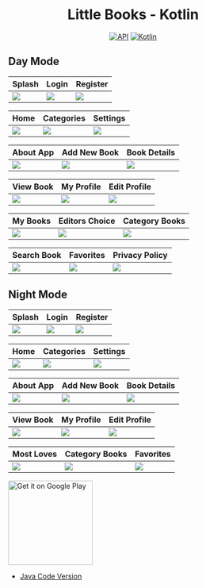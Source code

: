 <h1 align="center">Little Books - Kotlin</h1>

<p align="center">
  <a href="https://android-arsenal.com/api?level=25"><img alt="API" src="https://img.shields.io/badge/API-23%2B-brightgreen.svg?style=flat"/></a>
  <a href="https://kotlinlang.org"><img alt="Kotlin" src="https://img.shields.io/badge/Kotlin-1.7.20-blue"/></a>
</p>

## Day Mode
Splash | Login | Register 
--- | --- | --- | 
![](https://blogger.googleusercontent.com/img/b/R29vZ2xl/AVvXsEj_bgyI-bwGdC_jwRfsIsJfw6bLdDcyF_Oa8aoW2eGRtMx8RHBETRZyNdOGF5TVQ6udRJhJhJJGhyjIcT57kCl3NwWvmLSgpknGD3F3homXsLOq2ctyn9XExDUPjqfNtoNxZuR8tQV3wBooJUCQ6XwAocEwo3e_l8Q-BrPrS74BocAUrfyymJGHT1euGg/s900/day%20(1).jpg) | ![](https://blogger.googleusercontent.com/img/b/R29vZ2xl/AVvXsEjFhXrUZfzufXO79tL0daCKvoXIMnOx58Wp5G_HGIV3DXM-xBu5cLE2WyDeN48OgqR05AEWTgev9QFtkex6mZRztLIN2CAnLnqX5ikN9yCQOB5D4mUFUSebQ56jM82MUpvZmtLvpm8LCKyeW7VZ9MSsxJnNPXv8UmuMVP5LuK7nLj3_YdDtxgBrXhHhuQ/s900/day%20(2).jpg) | ![](https://blogger.googleusercontent.com/img/b/R29vZ2xl/AVvXsEj19t1xDtLTLUFHef40OaUx7sJTkNidixojLtnrDKSUZWXjQL3Xd-J6DJ4tzltk5hzF5hQ9aJlkLkU0_hLg2-NlKZ2XyA1kMijbBiNklDMbPq48_PMnLZmiOV_5ouoLmvTjq-fuAJNIdtSVX7JyY3ifrnUwmdU0x-iKaKVTMBGG-Kv8vKWXr22etivOcA/s900/day%20(3).jpg) | 

| Home | Categories | Settings
--- | --- | --- |
![](https://blogger.googleusercontent.com/img/b/R29vZ2xl/AVvXsEgye3s0zPBguAXeJZFKgPlDW41jIGjNAChOnYZ0Q3x2I0NH18nXCyJLgK46h6NxKVhjDT-71WneaWf6QUMNkoPpantNCUe9Dse-zMC6j425gd1RrMZvS8XsSq0DP35go1wB676XrrFFZu0gssMjYIrmPUEVMuH74qX_b7efIEZ6dLGhTo5Bou0V1NPNXg/s900/day%20(4).jpg) | ![](https://blogger.googleusercontent.com/img/b/R29vZ2xl/AVvXsEhR5wo8fS32Zl2Au6BSkgimvHcta6yvCpO2F7AqrvqA6aCz0NYO0PdyzAV7t1I020CN5RWVWWUxgBSbeBVrxOMwRUgpea0Uzd2KQ7Npe-Iycljxm8KoxBvLUz-Um3__0BqflfIhgy9rpVGiFuNDJmOI-n4BWE3uFk4qLzA5OEwTH5EKUzeribkOmy_-Qg/s900/day%20(5).jpg) | ![](https://blogger.googleusercontent.com/img/b/R29vZ2xl/AVvXsEgMJ6ydZ8jvIMFnbZpAZLl1dkx9PHBDYSBEMPXjc1DVLw6ZcW_GVD-1mE4d8s1-137ZzNgWrkE2k0d0JRrBPkriNuZbBeUFanwhdtyiRXl1eFHrn0A3ra2U262PgS4-zFNmBSZvtZ8FL4oDxD4gPtLm2KAM3zNBWddtx2d72VXmyrRfzdWPKyqQV0tLiw/s900/day%20(6).jpg) | 

| About App | Add New Book | Book Details 
--- | --- | --- | 
![](https://blogger.googleusercontent.com/img/b/R29vZ2xl/AVvXsEj9daH7fWcbptVePVQfWQ_y4tKwitNunsUy_eIobAEzS0LhG-MMFH5e0mNO1xajb248ME2NknBJfGNA9p1RQ9WmjgFndFyeVtSNHCsmxiEKgG-HRR_j8FDQql4w9rkPH5ETEvEps9Qgay4GZ8EL-yIsWBJ5WzFI4MM1AMPOxML1RZzd6I7vTgK6A14YHg/s900/day%20(7).jpg) | ![](https://blogger.googleusercontent.com/img/b/R29vZ2xl/AVvXsEj9LaG8Ojtr67DJSIKPS9fh87jPdN0qfLi6IYKBIhVQ_kow8Ei0igfG7MCRPqF2lRkqesCdEUXFcKgFxxmQONDpVo2E2iDl92Gzx-87C4jMzyRXwPsh1QmORfsNzgxFIhqngyYqDassB_ZxKh6SWk3Yow0V2vyohogw4crbBd9FtQ3grCidxMsbXoLzrw/s900/day%20(8).jpg) | ![](https://blogger.googleusercontent.com/img/b/R29vZ2xl/AVvXsEh31ZpmFpXiv7KeP8nma260GthP61zaUqJ0GYueCVAGe7IW4QZD4-hVbX2lW6zN3nl9581E88e1mLcs8upV-vGfSNiuEFahsxoiTt34ozvQ6NNYRyynmH7y7ipzFPM4GTFDZDfAChVNYbarn3kw0B74LDKLCN3dUhC4TrUFf26M-FctzW2Is7LXdESeEA/s900/day%20(9).jpg) | 

| View Book | My Profile | Edit Profile
--- | --- | --- |
![](https://blogger.googleusercontent.com/img/b/R29vZ2xl/AVvXsEjKJZHvY-ynaj2U6dPQ5YngKjOL7HAOoNjcGHtp_tfUdnCiULch126evojo5P6fF8ATfmQ8jqPwYyuSpwM_EvSvVikJnq0dx4_plf255-FcF0BcdLybQjbJwLzS8AHYXLpg7wRx2fP-QyjvsrzhTWYdpF-UOMnkntb2TZzfDPFZdcr6NRMCB-UzK1g4Ag/s900/day%20(10).jpg) | ![](https://blogger.googleusercontent.com/img/b/R29vZ2xl/AVvXsEg16HEPjt88iv89jdwOxFXklUHD4elNeLM-5UST1UQgOl86w87Aq5odzpDnsA5bs1T4p7m3ERbj60Csqy3_yBG3mF8bidzeIZy098gK-bzzpFhorbRsF66CAfRtbkcdFdbBw3gEtEp5e9FYQFFU5AjIK1JA_s_drskjf8_m2b6JAdJfjT3sPukBwRlv-g/s900/day%20(11).jpg) | ![](https://blogger.googleusercontent.com/img/b/R29vZ2xl/AVvXsEgCpdicQTZbZuuN1nyUPYcEjWocI0CR6LgPoMcWFn3wShDIPcVQBU6yCeD5u34uWby13gXpFoFFK1cflATsbz5JvJrNa6S9b5HI7mI-RRYu6xp7IOEgsa9w1cWM_W5NCwCqTnQN6Ga_2tu57sti-9KXVmGX3aLOdpV6-lZR0s8QcbC3isAwYDqs2AtT8w/s900/day%20(12).jpg) | 

| My Books | Editors Choice  | Category Books  
--- | --- | --- | 
![](https://blogger.googleusercontent.com/img/b/R29vZ2xl/AVvXsEi8YWpUW_wlYnxYCpGAzzLbcoGIKgqfUiNab34Acn96gxTCwgsxsv8tbikq0yyIBYzkk4gLV6HzbYXBSX2Sx5iDzZE19aBGhjDOYgVi9RT0LdEeo4_NKQQQurh5pZD8rRQu_TCMwP3XXM5ouFEg7zriYUgIFw6cJkdVC7m7S2Zm-SoN66zppT_vV6RGmA/s900/day%20(13).jpg) | ![](https://blogger.googleusercontent.com/img/b/R29vZ2xl/AVvXsEgFrgesobOvxHKonWK8sLx8oB31SOfisIaVRTImX5YhgoVyv8ydYNdb1qkoC_9dvOT9gGRJM6ktVSnmvVQZZYNdTqvdLRCg8zDnFdODHYUEUMYoCyosjUhizEKV3dSugXDpYOQOiTp_8Gki8kmBIxFORhvzUO0Aqg4R7VIFR38n4xfe4zvbQugF4rEtmg/s900/day%20(14).jpg) | ![](https://blogger.googleusercontent.com/img/b/R29vZ2xl/AVvXsEgFOfku0h1FGzv83a9Y-WKMPn2v6VIgEX1LJWUfQ3MInFhBRX9161KX9269vYA4GDaS6LXCC_YP6ztbcq7e4_WWwBoP84oh44DirYwvc4EtAeVVzO9kVdZ09oFIdl4mUqKThLeyPTFA40ffD-LlMa86KGrG5qqbTcfXCHtOpzm71hhZ2Z7BlUEUHzGh4Q/s900/day%20(15).jpg) | 

| Search Book | Favorites | Privacy Policy
--- | --- | --- |
![](https://blogger.googleusercontent.com/img/b/R29vZ2xl/AVvXsEjbxvs-n6-Uk-ayR4EwEaRxpc-_wc8JwvO8PQlIRMQyoBnDAhRZmtz9YOFTniEozJo4qz2rmkd0qrpO0Dj8xDpoz9vfn-zbzQOOFyal8aSJk0_CEuBOBoH4Xezqmszc8OXk3XDnqgMAa69cU4ug94aHhnCBFCUCMUY3aQbsYkuXNtm8qHSSLqiXjeXj_A/s900/day%20(16).jpg) | ![](https://blogger.googleusercontent.com/img/b/R29vZ2xl/AVvXsEhiMJJSrTdrBWtFB8mdZiS0wK5lJPAliEhDArk730Clxi-EVOLNREMgc7tqZtRLsxtt0erXxqlFKtB_jmiUMdUKBZg0B-ocV9yfPH9u6unKvJxSJVPqEVlSRqtwYo8Wj6O-A9PU95pcxM7YKEPwGzgJ2IXOetMiZzZ_s63VdwKa1fxCI4LEhIZQOXrrFw/s900/day%20(17).jpg) | ![](https://blogger.googleusercontent.com/img/b/R29vZ2xl/AVvXsEhRFCGPQpN6xjWCYR2YAknYMQylxpjxV9OtCSvuMjis5eY_KfFm7QJcG4LNCzXuFqsgRBkieiX0jzIXUXkz66K7-fBPBxC5w6ohgNmHRXe2lLCmO2Cs8yizsnhAMUe7jFyRFTnUiY5EEDIIwkB5lpjIOU5lavlahGql3z4IFSLsuT8e6cODhhd0HUrkMw/s900/day%20(18).jpg) | 

## Night Mode
Splash | Login | Register
--- | --- | --- | 
![](https://blogger.googleusercontent.com/img/b/R29vZ2xl/AVvXsEj_rW85LTAHQehwvxmtToOnmtnocybzj4npkvp-96Tu9qgrhfQgymVneeFRKXJVFWexbU19V9GIMIkhXcauILzKHEIWAuRGRhM_2NxnHq0rIlUmDNrBmYpCTjpxfGWj-Kndks_6IMw5kpreA4e8QJ_wJv5gf_cg6GV4fQSF6IOaS-_1u7pHpQ6KlwrNOA/s900/night%20(1).jpg) | ![](https://blogger.googleusercontent.com/img/b/R29vZ2xl/AVvXsEhkLiRv5gruMQAb1HvQ9PSMFlAm_6PEFoZ4utt9Cp2brHulQIF1M4eROSXVvp_fGf-MS1gCNXmvTCjWPQjsIRi9dj-hD6FPzMS8KE1NkgiGRrtR_bj2x6G3SeFWqPmuIThph6tS1l0Rh6PKot8N2mk8Ue5flBQ_xYlh5Hpn6oShi---K5ZDtUxtuN3Z0w/s900/night%20(2).jpg) | ![](https://blogger.googleusercontent.com/img/b/R29vZ2xl/AVvXsEiooklNN9bv5XZPCuhPE3IBMjyh_5XXdrPgfPqsw_pAk9fTApJkSL2HPdvxE6eGRc7Yg-azMHC5zeJtOCbeHDhjdvpfy92uepQTACB0Zlmpdha2g9WXxS4lRg4NOmhwGm6EYz39iA-2GPmYNWJHQ5-NnvV6UMRbYn-KdtXhq2S_xlG4iPdJoz6Tuysp3w/s900/night%20(3).jpg) | 

| Home | Categories | Settings
--- | --- | --- |
![](https://blogger.googleusercontent.com/img/b/R29vZ2xl/AVvXsEgyJM_zArA9zqBDVidhQK00o12LB9DDO4WzStrrVMX4U_wxyQmMmwqcvmX6Ze28H_u5ljyShvzGtKjtv2AegayseGM-DWPaCtw_l9dJ3ecSX732KPVP8TatCiSg2tMkU8bd0bGYLhhExOb9rtsoaZc9Et_xQlnYXktpgX7cz-kg8M6XnfCxzF3T6O_E1g/s900/night%20(4).jpg) | ![](https://blogger.googleusercontent.com/img/b/R29vZ2xl/AVvXsEiftf4ySNW3CLq3yvs_Rkgovui871_ENFZvDtR4M5iCyuiKvpzPOB8sJIcFf0l0PcrLASAwcrEox2W3i__7mp43-ob5OAivTVHvILoTMjjJxglgl6juqVLCrEI26iL-_P-0TaOkg1XxNvROYQfY6tlx5T-CNtl87RlOCDrHg8xRgxbbdXosZl4BmBYJpw/s900/night%20(5).jpg) | ![](https://blogger.googleusercontent.com/img/b/R29vZ2xl/AVvXsEiwtnR3gU0Mf0LLoo_IFjw9XMgb_Y8YPZu2EP5fnfaFnPlVg8D5Cn5GhuSid_cgNik8OlYZ0dkEe5z2nUWSLyqUPmyPMAvqHgEEcIS_8g36-FPVx1JQkmpwNzgB5jfQhatmjLIuShAJ2GFyXwIv9mRwVHHgzbuNGuE8miWiV8nXaRCHCYBQ6JheZyom_A/s900/night%20(6).jpg) | 

| About App | Add New Book | Book Details
--- | --- | --- | 
![](https://blogger.googleusercontent.com/img/b/R29vZ2xl/AVvXsEiqDhWroyNhOpTsPNd9UUJPzM2GMXsI86DhkSiGWFhXv74upu532oI-Dg1uS64f8PX4JjkIH0M-iOJo022hAuFGuUUPEu-Nq4c7_3LS8PkkljCwZrE9ZhMN2We-uhAeLOfIZ4muRJvxeJ_77FbNLXqtJB2In3orQDnR-ETNbXbJCYLYFz75QuiF9jVn4Q/s900/night%20(7).jpg) | ![](https://blogger.googleusercontent.com/img/b/R29vZ2xl/AVvXsEgIV3HvZ2sAEYeNJF6jRMe5qu-2JElXbtkcn5X5KBwqRmgAS8FRatB3Owyp_H82puPoow9_9tmrM0wUbNisr8VJ5UN8efXjkd-G4youm1T-cK4Zo-iybEIheoZkGfblMF6WB7O6XN8CaWUn1AQJfbqi9B7iaqziJ_WriLu2inhKz_WNJl6xo11tmy3pfw/s900/night%20(8).jpg) | ![](https://blogger.googleusercontent.com/img/b/R29vZ2xl/AVvXsEiUo-uX0vwm32CUlT-_zt5hlYM1dUKm4YT3XAKruQK23FodP05X8W2RtEt1UqJNM8TGG-Q_JIC1UnPoYcPBM2370VUMXB3l5MXluSSwgpFcBQJCOSYYPaQ-kS5HzTJOMquKFdQl8ekrV1cuPuLQVz2mfzLvG7cu7MEjBbruKm46jfXjqANSsUiEP7zB2Q/s900/night%20(9).jpg) | 

| View Book | My Profile | Edit Profile
--- | --- | --- |
![](https://blogger.googleusercontent.com/img/b/R29vZ2xl/AVvXsEjVLhA08FqE9gegxrRX6mG-_5NMlfdBHS3i-N76QoDYwxCil4JpgK2SY1gdfIS4rkkQJV1wuVhKdaCcEwHhQkpGW7YMAHiqv3wkW7F5TTo0Bm-1KAld4Oxktd7kEfhRPgbcq7vjH_aqBsz8q14mrFnyClr4QmrkNj-U_WDNc1YweGN72NrsLORPmBzkzQ/s900/night%20(10).jpg) | ![](https://blogger.googleusercontent.com/img/b/R29vZ2xl/AVvXsEibxBQv8srEL9Hog6ZftMK4frUXg2yPwCDzEBzVY5Y-wqZZSsCuGgQJ3pHBZ1AwPJXNGRjyl3-vc_GICaBoB0yHPY7UdSz2Mq9O_wa9lLc098yBg-xKM9nl7a12pR-zr85VJTJ9ibzfq82kWcQ0iuGYgGmcRmfva0gaihRENjGb86kPBkncPW9Sm8GoQA/s900/night%20(11).jpg) | ![](https://blogger.googleusercontent.com/img/b/R29vZ2xl/AVvXsEi2w7Vag4weEc0d6cp298sbgEIyDWE5cakJotJLO-cunqK1-0kXzXhvZtvxhbdSkmITk7S2T-9M6IcVDiERjwoE_yfDoErS7oy2MAUcUxu4UN-6zWA2RM92BjlRYjtK9indNINd-dwunaWrtjuJZEXcIzwBVZU4xp4itD6hoPvi7j2lL2g5uNsXPc5K7w/s900/night%20(12).jpg) | 

| Most Loves | Category Books | Favorites 
--- | --- | --- | 
![](https://blogger.googleusercontent.com/img/b/R29vZ2xl/AVvXsEgbo3Kl5yY2x4gbUwoISHEZf1pSXR3h0V-AUXGUXxIRGAwcGIhg9DbrQJyb5xGLhD4YFKTXvwct9b6GTLD2zF94FT3rbxKpI62G645v-MYvE4nBf6-_1lzxlDhk9-z2qhAabpc2j9HYhw79646OTxijvfR-oTmqghOgzXefj1g5yzUMPq3VS32OfiCAYg/s900/night%20(13).jpg) | ![](https://blogger.googleusercontent.com/img/b/R29vZ2xl/AVvXsEgHVLjqL699qxcf0QENDfc3f0zyGafhkfUSUJCgAO-2UtKeF7RKUPnYmozlj6jEe5vieHVnd9oIEdBa0FyH4hqXPdtcJZS7DuqMXXD_YobPTKx7q_KNiM_OIzGAt7tG3yQkCyupnNMErD9l3ZONMkglOg6X2FJD1jAtJoeX6dVNBMRq8C_8Xt6sOzK_-Q/s900/night%20(14).jpg) | ![](https://blogger.googleusercontent.com/img/b/R29vZ2xl/AVvXsEgfLgEsP1Je8HTAHVz3JDXUDF2V1P-knJedWCDo3Sz4Hy1sjwDew0ZH30T48ht30bjIA6n4Cs9Gwv5tlPR2NENuaTG2VWV_cSl_Pthlnvs4-gz5HZp2tMY5WNLCgqeopJL7SFE--BXrNXRu8lsvHtea6R4uaFSqlGWowN1pZwpw9yDiBhHsFBWqNwS4lg/s900/night%20(15).jpg) | 

<a href='https://play.google.com/store/apps/details?id=com.flatcode.littlebooks'><img alt='Get it on Google Play' src='https://play.google.com/intl/en_us/badges/images/generic/en_badge_web_generic.png' width="170px"/></a>
<br />

- [Java Code Version](https://github.com/selimdawa/LittleBooks/)
